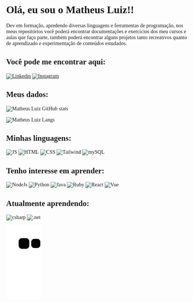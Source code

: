 <span style="font-family:ISOCPEUR;">

# Olá, eu sou o Matheus Luiz!!
  
Dev em formação, apredendo diversas linguagens e ferramentas de programação, nos meus repositórios você poderá encontrar documentações e exercícios dos meu cursos e aulas que faço parte, também poderá encontrar alguns projetos tanto recreativos quanto de aprendizado e experimentação de conteúdos estudados.
  
## Você pode me encontrar aqui:

[![Linkedin](https://img.shields.io/badge/LinkedIn-0077B5?style=for-the-badge&logo=linkedin&logoColor=white)](https://www.linkedin.com/in/matheus-luiz-garcia-b48680238/)
[![Instagram](https://img.shields.io/badge/Instagram-E4405F?style=for-the-badge&logo=instagram&logoColor=white)](https://www.instagram.com/grr_cia)

## Meus dados:

![Matheus Luiz GitHub stats](https://github-readme-stats.vercel.app/api?username=matheusluizgarcia&show_icons=true&theme=tokyonight)

![Matheus Luiz Langs](https://github-readme-stats.vercel.app/api/top-langs/?username=MatheusLuizGarcia&layout=compact&theme=tokyonight&hide=html)

## Minhas linguagens:

![JS](https://img.shields.io/badge/JavaScript-F7DF1E?style=for-the-badge&logo=javascript&logoColor=black)
![HTML](https://img.shields.io/badge/HTML-239120?style=for-the-badge&logo=html5&logoColor=white)
![CSS](https://img.shields.io/badge/CSS-239120?&style=for-the-badge&logo=css3&logoColor=white)
![Tailwind](https://img.shields.io/badge/Tailwind_CSS-38B2AC?style=for-the-badge&logo=tailwind-css&logoColor=white)
![mySQL](https://img.shields.io/badge/MySQL-005C84?style=for-the-badge&logo=mysql&logoColor=white)

## Tenho interesse em aprender:

![NodeJs](https://img.shields.io/badge/Node.js-43853D?style=for-the-badge&logo=node.js&logoColor=white)
![Python](https://img.shields.io/badge/Python-3776AB?style=for-the-badge&logo=python&logoColor)
![Java](https://img.shields.io/badge/Java-ED8B00?style=for-the-badge&logo=java&logoColor=white)
![Ruby](https://img.shields.io/badge/Ruby-CC342D?style=for-the-badge&logo=ruby&logoColor=white)
![React](https://img.shields.io/badge/React-20232A?style=for-the-badge&logo=react&logoColor=61DAFB)
![Vue](https://img.shields.io/badge/Vue.js-35495E?style=for-the-badge&logo=vue.js&logoColor=4FC08D)

## Atualmente aprendendo:
  
![csharp](https://img.shields.io/badge/C%23-239120?style=for-the-badge&logo=c-sharp&logoColor)
![.net](https://img.shields.io/badge/.NET-5C2D91?style=for-the-badge&logo=.net&logoColor=white)
  
![Snake animation](https://github.com/MatheusLuizGarcia/MatheusLuizGarcia/blob/output/github-contribution-grid-snake.svg)

